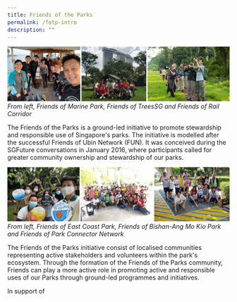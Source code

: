 ```yaml
---
title: Friends of the Parks
permalink: /fotp-intro
description: ""
---
```

![Alt text for image on Isomer site](/images/Friends%20montage%201.png)
*From left, Friends of Marine Park, Friends of TreesSG and Friends of Rail Corridor*

The Friends of the Parks is a ground-led initiative to promote stewardship and responsible use of Singapore's parks. The initiative is modelled after the successful Friends of Ubin Network (FUN). It was conceived during the SGFuture conversations in January 2016, where participants called for greater community ownership and stewardship of our parks.

![Alt text for image on Isomer site](/images/Friends%20montage%202.png)
*From left, Friends of East Coast Park, Friends of Bishan-Ang Mo Kio Park and Friends of Park Connector Network*

The Friends of the Parks initiative consist of localised communities representing active stakeholders and volunteers within the park's ecosystem. Through the formation of the Friends of the Parks community, Friends can play a more active role in promoting active and responsible uses of our Parks through ground-led programmes and initiatives.



In support of 
